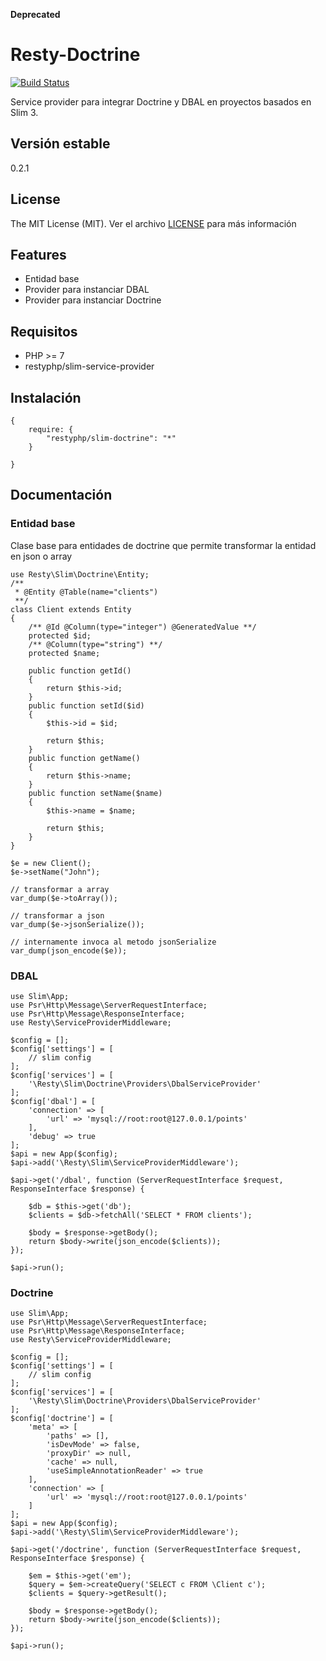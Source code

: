 **Deprecated**

Resty-Doctrine
==============

[![Build Status](https://travis-ci.org/mostofreddy/slim-doctrine.svg)](https://travis-ci.org/mostofreddy/slim-doctrine)

Service provider para integrar Doctrine y DBAL en proyectos basados en Slim 3.

Versión estable
---------------

0.2.1

License
-------

The MIT License (MIT). Ver el archivo [LICENSE](LICENSE.md) para más información

Features
--------

* Entidad base
* Provider para instanciar DBAL
* Provider para instanciar Doctrine

Requisitos
----------

* PHP >= 7
* restyphp/slim-service-provider

Instalación
-----------

```
{
    require: {
        "restyphp/slim-doctrine": "*"
    }

}
```

Documentación
-------------

### Entidad base

Clase base para entidades de doctrine que permite transformar la entidad en json o array

```
use Resty\Slim\Doctrine\Entity;
/**
 * @Entity @Table(name="clients")
 **/
class Client extends Entity
{
    /** @Id @Column(type="integer") @GeneratedValue **/
    protected $id;
    /** @Column(type="string") **/
    protected $name;

    public function getId()
    {
        return $this->id;
    }
    public function setId($id)
    {
        $this->id = $id;

        return $this;
    }
    public function getName()
    {
        return $this->name;
    }
    public function setName($name)
    {
        $this->name = $name;

        return $this;
    }
}

$e = new Client();
$e->setName("John");

// transformar a array
var_dump($e->toArray());

// transformar a json
var_dump($e->jsonSerialize());

// internamente invoca al metodo jsonSerialize
var_dump(json_encode($e));
```

### DBAL

```
use Slim\App;
use Psr\Http\Message\ServerRequestInterface;
use Psr\Http\Message\ResponseInterface;
use Resty\ServiceProviderMiddleware;

$config = [];
$config['settings'] = [
    // slim config
];
$config['services'] = [
    '\Resty\Slim\Doctrine\Providers\DbalServiceProvider'
];
$config['dbal'] = [
    'connection' => [
        'url' => 'mysql://root:root@127.0.0.1/points'
    ],
    'debug' => true
];
$api = new App($config);
$api->add('\Resty\Slim\ServiceProviderMiddleware');

$api->get('/dbal', function (ServerRequestInterface $request, ResponseInterface $response) {

    $db = $this->get('db');
    $clients = $db->fetchAll('SELECT * FROM clients');

    $body = $response->getBody();
    return $body->write(json_encode($clients));
});

$api->run();

```

### Doctrine


```
use Slim\App;
use Psr\Http\Message\ServerRequestInterface;
use Psr\Http\Message\ResponseInterface;
use Resty\ServiceProviderMiddleware;

$config = [];
$config['settings'] = [
    // slim config
];
$config['services'] = [
    '\Resty\Slim\Doctrine\Providers\DbalServiceProvider'
];
$config['doctrine'] = [
    'meta' => [
        'paths' => [],
        'isDevMode' => false,
        'proxyDir' => null,
        'cache' => null,
        'useSimpleAnnotationReader' => true
    ],
    'connection' => [
        'url' => 'mysql://root:root@127.0.0.1/points'
    ]
];
$api = new App($config);
$api->add('\Resty\Slim\ServiceProviderMiddleware');

$api->get('/doctrine', function (ServerRequestInterface $request, ResponseInterface $response) {

    $em = $this->get('em');
    $query = $em->createQuery('SELECT c FROM \Client c');
    $clients = $query->getResult();

    $body = $response->getBody();
    return $body->write(json_encode($clients));
});

$api->run();

```
